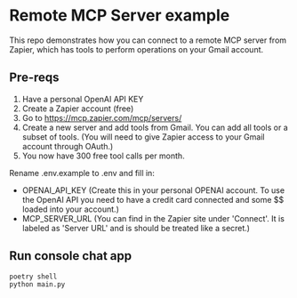 # Remote MCP Server example

This repo demonstrates how you can connect to a remote MCP server from Zapier, which has tools to perform operations on your Gmail account.

## Pre-reqs

1. Have a personal OpenAI API KEY
1. Create a Zapier account (free)
1. Go to https://mcp.zapier.com/mcp/servers/
1. Create a new server and add tools from Gmail. You can add all tools or a subset of tools. (You will need to give Zapier access to your Gmail account through OAuth.)
1. You now have 300 free tool calls per month.

Rename .env.example to .env and fill in:

- OPENAI_API_KEY (Create this in your personal OPENAI account. To use the OpenAI API you need to have a credit card connected and some $$ loaded into your account.)
- MCP_SERVER_URL (You can find in the Zapier site under 'Connect'. It is labeled as 'Server URL' and is should be treated like a secret.)

## Run console chat app

```
poetry shell
python main.py
```
